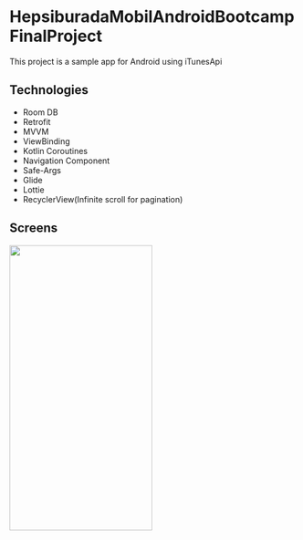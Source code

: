 # HepsiburadaMobilAndroidBootcampFinalProject
This project is a sample app for Android using iTunesApi

## Technologies
- Room DB
- Retrofit
- MVVM
- ViewBinding
- Kotlin Coroutines
- Navigation Component
- Safe-Args
- Glide
- Lottie
- RecyclerView(Infinite scroll for pagination)

## Screens

<img src="https://user-images.githubusercontent.com/45658549/139592785-3888f497-4640-4509-951a-8758d34df9ca.gif" height="500px" width="250px"/>
